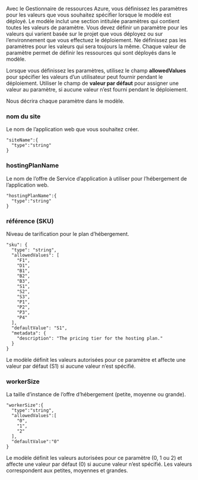 Avec le Gestionnaire de ressources Azure, vous définissez les paramètres pour les valeurs que vous souhaitez spécifier lorsque le modèle est déployé. Le modèle inclut une section intitulée paramètres qui contient toutes les valeurs de paramètre.
Vous devez définir un paramètre pour les valeurs qui varient basée sur le projet que vous déployez ou sur l’environnement que vous effectuez le déploiement. Ne définissez pas les paramètres pour les valeurs qui sera toujours la même. Chaque valeur de paramètre permet de définir les ressources qui sont déployés dans le modèle. 

Lorsque vous définissez les paramètres, utilisez le champ **allowedValues** pour spécifier les valeurs d’un utilisateur peut fournir pendant le déploiement. Utiliser le champ de **valeur par défaut** pour assigner une valeur au paramètre, si aucune valeur n’est fourni pendant le déploiement.

Nous décrira chaque paramètre dans le modèle.

### <a name="sitename"></a>nom du site

Le nom de l’application web que vous souhaitez créer.

    "siteName":{
      "type":"string"
    }

### <a name="hostingplanname"></a>hostingPlanName

Le nom de l’offre de Service d’application à utiliser pour l’hébergement de l’application web.
    
    "hostingPlanName":{
      "type":"string"
    }

### <a name="sku"></a>référence (SKU)

Niveau de tarification pour le plan d’hébergement.

    "sku": {
      "type": "string",
      "allowedValues": [
        "F1",
        "D1",
        "B1",
        "B2",
        "B3",
        "S1",
        "S2",
        "S3",
        "P1",
        "P2",
        "P3",
        "P4"
      ],
      "defaultValue": "S1",
      "metadata": {
        "description": "The pricing tier for the hosting plan."
      }
    }

Le modèle définit les valeurs autorisées pour ce paramètre et affecte une valeur par défaut (S1) si aucune valeur n’est spécifié.

### <a name="workersize"></a>workerSize

La taille d’instance de l’offre d’hébergement (petite, moyenne ou grande).

    "workerSize":{
      "type":"string",
      "allowedValues":[
        "0",
        "1",
        "2"
      ],
      "defaultValue":"0"
    }
    
Le modèle définit les valeurs autorisées pour ce paramètre (0, 1 ou 2) et affecte une valeur par défaut (0) si aucune valeur n’est spécifié. Les valeurs correspondent aux petites, moyennes et grandes.
